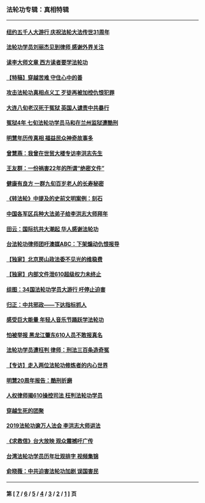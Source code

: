 ### 法轮功专辑：真相特辑
---
#### [纽约五千人大游行 庆祝法轮大法传世31周年](../../pages/nf4389/n13995110.md?06220430) 
#### [法轮功学员刘丽杰见到律师 感谢外界关注](../../pages/nf4389/n13927012.md?06220430) 
#### [读李大师文章 西方读者要学法轮功](../../pages/nf4389/n13925142.md?06220430) 
#### [【特稿】穿越苦难 守住心中的善](../../pages/nf4389/n13784979.md?06220430) 
#### [攻击法轮功真相点义工 歹徒再被加控仇恨犯罪](../../pages/nf4389/n13601019.md?06220430) 
#### [大连八旬老汉死于冤狱 英国人谴责中共暴行](../../pages/nf4389/n13480118.md?06220430) 
#### [冤狱4年 七旬法轮功学员马和在兰州监狱遭酷刑](../../pages/nf4389/n13304688.md?06220430) 
#### [明慧年历传真相 福益民众神奇故事多](../../pages/nf4389/n13294545.md?06220430) 
#### [曾慧燕：我曾在世贸大楼专访李洪志先生](../../pages/nf4389/n12898729.md?06220430) 
#### [王友群：一份祸害22年的所谓“绝密文件”](../../pages/nf4389/n12871750.md?06220430) 
#### [健康有良方 一群九旬百岁老人的长寿秘密](../../pages/nf4389/n12847475.md?06220430) 
#### [《转法轮》中提及的史前文明案例：刻石](../../pages/nf4389/n12758577.md?06220430) 
#### [中国各军区兵种大法弟子给李洪志大师拜年](../../pages/nf4389/n12750047.md?06220430) 
#### [田云：国际抗共大潮起 华人感谢法轮功](../../pages/nf4389/n12357708.md?06220430) 
#### [台法轮功律师团吁澳媒ABC：下架煽动仇恨报导](../../pages/nf4389/n12279917.md?06220430) 
#### [【独家】北京房山政法委不见光的维稳费](../../pages/nf4389/n12031979.md?06220430) 
#### [【独家】内部文件泄610超级权力未终止](../../pages/nf4389/n12023895.md?06220430) 
#### [组图：34国法轮功学员大游行 吁停止迫害](../../pages/nf4389/n11492658.md?06220430) 
#### [归正：中共邪政——下达指标抓人](../../pages/nf4389/n11474770.md?06220430) 
#### [感受巨大能量 年轻人音乐节踊跃学法轮功](../../pages/nf4389/n11441981.md?06220430) 
#### [怕被举报 黑龙江肇东610人员不敢报真名](../../pages/nf4389/n11436499.md?06220430) 
#### [法轮功学员遭枉判 律师：刑法三百条造奇冤](../../pages/nf4389/n11433943.md?06220430) 
#### [【专访】走入两位法轮功修炼者的内心世界](../../pages/nf4389/n11415623.md?06220430) 
#### [明慧20周年报告：酷刑折磨](../../pages/nf4389/n11387954.md?06220430) 
#### [人权律师揭610操控司法 枉判法轮功学员](../../pages/nf4389/n11313370.md?06220430) 
#### [穿越生死的团聚](../../pages/nf4389/n11258922.md?06220430) 
#### [2019法轮功逾万人法会 李洪志大师讲法](../../pages/nf4389/n11265303.md?06220430) 
#### [《求救信》台大放映 观众震撼吁广传](../../pages/nf4389/n10922251.md?06220430) 
#### [台湾法轮功学员历年壮观排字 视频集锦](../../pages/nf4389/n10878789.md?06220430) 
#### [俞晓薇：中共迫害法轮功加剧 误国害民](../../pages/nf4389/n10859260.md?06220430) 

---
#### 第 [ [7](./7.md?06220430) / [6](./6.md?06220430) / [5](./5.md?06220430) / [4](./4.md?06220430) / [3](./3.md?06220430) / [2](./2.md?06220430) / [1](./1.md?06220430) ] 页
